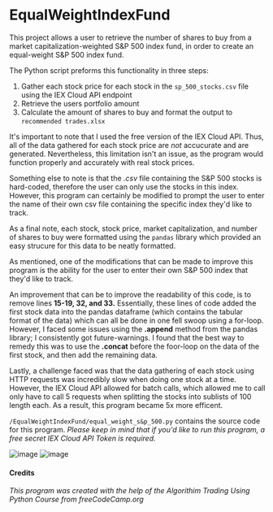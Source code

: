 # EqualWeightIndexFund

This project allows a user to retrieve the number of shares to buy from a market capitalization-weighted S&P 500 index fund, in order to create an equal-weight S&P 500 index fund. 

The Python script preforms this functionality in three steps:
  1. Gather each stock price for each stock in the ```sp_500_stocks.csv``` file using the IEX Cloud API endpoint
  2. Retrieve the users portfolio amount
  3. Calculate the amount of shares to buy and format the output to ```recommended trades.xlsx```
 
 It's important to note that I used the free version of the IEX Cloud API. Thus, all of the data gathered for each stock price are *not* accucurate and are generated. Nevertheless,
 this limitation isn't an issue, as the program would function properly and accurately with real stock prices. 

Something else to note is that the *.csv* file containing the S&P 500 stocks is hard-coded, therefore the user can only use the stocks in this index. However, this program can
certainly be modified to prompt the user to enter the name of their own csv file containing the specific index they'd like to track. 

As a final note, each stock, stock price, market capitalization, and number of shares to buy were formatted using the ```pandas``` library which provided an easy strucure for this data
to be neatly formatted.

As mentioned, one of the modifications that can be made to improve this program is the ability for the user to enter their own S&P 500 index that they'd like to track. 

An improvement that can be to improve the readability of this code, is to remove lines **15-19, 32, and 33.** Essentially, these lines of code added the first stock data into the
pandas dataframe (which contains the tabular format of the data) which can all be done in one fell swoop using a for-loop. However, I faced some issues using the **.append**
method from the pandas library; I consistently got future-warnings. I found that the best way to remedy this was to use the **.concat** before the foor-loop on the data of
the first stock, and then add the remaining data.

Lastly, a challenge faced was that the data gathering of each stock using HTTP requests was incredibly slow when doing one stock at a time. However, the IEX Cloud API allowed
for batch calls, which allowed me to call only have to call 5 requests when splitting the stocks into sublists of 100 length each. As a result, this program became 5x more efficent.

```/EqualWeightIndexFund/equal_weight_s&p_500.py``` contains the source code for this program. *Please keep in mind that if you'd like to run this program, a free secret IEX Cloud API Token is required.*

![image](https://user-images.githubusercontent.com/116458652/205455578-4a6d8bcd-c811-4f8f-8abd-0e4314260c5b.png)
![image](https://user-images.githubusercontent.com/116458652/205455598-d3819795-51a6-4030-9ade-92ff9f62b01e.png)



#### Credits
*This program was created with the help of the Algorithim Trading Using Python Course from freeCodeCamp.org*
